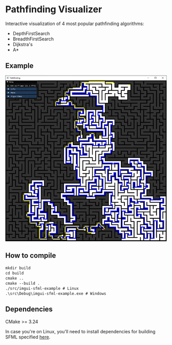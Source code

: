 # Pathfinding Visualizer

Interactive visualization of 4 most popular pathfinding algorithms:

- DepthFirstSearch
- BreadthFirstSearch
- Dijkstra's
- A\*

## Example

<img src="images/pathfinding_example.png" alt="Example image" width="600"/>

## How to compile

```
mkdir build
cd build
cmake ..
cmake --build .
./src/imgui-sfml-example # Linux
.\src\Debug\imgui-sfml-example.exe # Windows
```

## Dependencies

CMake >= 3.24

In case you're on Linux, you'll need to install dependencies for building SFML
specified [here](https://www.sfml-dev.org/tutorials/2.5/compile-with-cmake.php#installing-dependencies).

